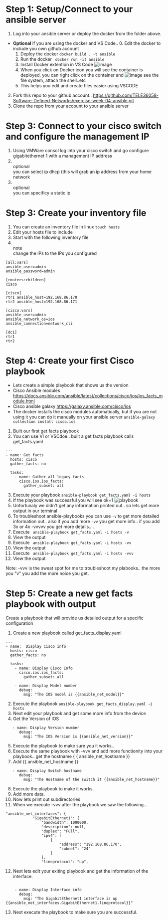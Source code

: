 # Step 1: Setup/Connect to your ansible server
1. Log into your ansible server or deploy the docker from the folder above. 
* <b>Optional</b> if you are using the docker and VS Code.. 
  0. Edit the docker to include you own github account
  1. Deploy the docker ``` docker build . -t ansible ```
  2. Run the docker ``` docker run -it ansible``` 
  3. Install Docker extention in VS Code ![image](vscode1.png)
  4. When you click on Docker icon you will see the container is deployed, you can right click on the container and ![image](vscode2.png) see the file system, attach the shell..etc
  5. This helps you edit and create files easier using VSCODE

2. Fork this repo to your github account.. https://github.com/TELE36058-Software-Defined-Networks/exercise-week-04-ansible.git 
3. Clone the repo from your account to your ansible server


# Step 3: Connect to your cisco switch and configure the management IP
1. Using VMWare consol log into your cisco switch and go configure gigabitethernet 1 with a management IP address
2. <br> optional </br> you can select ip dhcp (this will grab an ip address from your home network
3. <br> optional </br> you can specificy a static ip

# Step 3: Create your inventory file 
1. You can create an inventory file in linux ``` touch hosts ```
2. Edit your hosts file to include 
3. Start with the following inventory file
4. <br>note</br> change the IPs to the IPs you configured

```
[all:vars]
ansible_user=admin
ansible_password=admin

[routers:children]
cisco

[cisco]
rtr1 ansible_host=192.168.86.170
rtr2 ansible_host=192.168.86.171

[cisco:vars]
ansible_user=admin
ansible_network_os=ios
ansible_connection=network_cli

[dc1]
rtr1
rtr2
```

# Step 4: Create your first Cisco playbook
* Lets create a simple playbook that shows us the version
* Cisco Ansible modules https://docs.ansible.com/ansible/latest/collections/cisco/ios/ios_facts_module.html 
* Cisco ansible galaxy https://galaxy.ansible.com/cisco/ios 
* The docker installs the cisco modules automatically, but if you are not using it you can do it manually on your ansible server ``` ansible-galaxy collection install cisco.ios ```

1. Built our first get facts playbook
2. You can use VI or VSCdoe.. built a get facts playbook calls get_facts.yaml


```
---
- name: Get facts 
  hosts: cisco
  gather_facts: no

  tasks:
    - name: Gather all legacy facts
      cisco.ios.ios_facts:
        gather_subset: all
```

3. Execute your playbook  ``` ansible-playbook get_facts.yaml -i hosts ```
4. If the playbook was successful you will see ok=1 ![playbook](playbook1.png)
5. Unfortunaly we didn't get any information printed out.. so lets get more output in our terminal
6. To troubleshoot ansible-playbooks you can use ``` -v ``` to get more detailed information out.. also if you add more ``` -vv ``` you get more info.. if you add 3x or 4x -vvvvv you get more details.. . 
7. Execute  ``` ansible-playbook get_facts.yaml -i hosts -v```
8. View the output
9. Execute  ``` ansible-playbook get_facts.yaml -i hosts -vv```
10. View the output
11. Execute  ``` ansible-playbook get_facts.yaml -i hosts -vvv```
12. View the output

Note: -vvv is the sweat spot for me to troubleshoot my plabooks.. the more you "v" you add the more noice you get.


# Step 5: Create a new get facts playbook with output
Create a playbook that will provide us detailed output for a specific configuration

1. Create a new playbook called get_facts_display.yaml 

```
---
- name:  Display Cisco info
  hosts: cisco
  gather_facts: no

  tasks:
    - name: Display Cisco Info
      cisco.ios.ios_facts:
        gather_subset: all

    - name: Display Model number 
      debug:
        msg: "The IOS model is {{ansible_net_model}}"

```

2. Execute the playbook  ``` ansible-playbook get_facts_display.yaml -i hosts  ```
3. Next edit your playbook and get some more info from the device
4. Get the Version of IOS

```
   - name: Display Version number 
      debug:
        msg: "The IOS Version is {{ansible_net_version}}"
```
5. Execute the playbook to make sure you it works..
6. Execute the same playbook with -vvv and add more functionity into your playbook.. get the hostname { { ansible_net_hostname }}
7. Add {{ ansible_net_hostname }}

```
   - name: Display Switch hostname
      debug:
        msg: "The Hostname of the switch it {{ansible_net_hostname}}"
```

8. Execute the playbook to make it works.
9. Add more data.
10. Now lets print out subdirectories
11. When we execute -vvv after the playbook we saw the following... 

```
"ansible_net_interfaces": {
            "GigabitEthernet1": {
                "bandwidth": 1000000,
                "description": null,
                "duplex": "Full",
                "ipv4": [
                    {
                        "address": "192.168.86.170",
                        "subnet": "24"
                    }
                ],
                "lineprotocol": "up",
```

12. Next lets edit your exiting playbook and get the information of the interface.

```

    - name: Display Interface info
      debug:
        msg: "The GigabitEthernet1 interface is up {{ansible_net_interfaces.GigabitEthernet1.lineprotocol}}"
```

13. Next execute the playbook to make sure you are successful.

